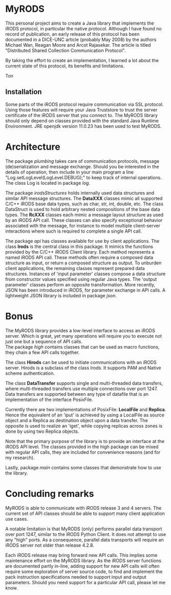 # MyRODS
This personal project aims to create a Java library that implements
the iRODS protocol, in particular the native protocol.
Although I have found no record of publication, 
an early release of this protocol has been documented in a DICE-UNC article
(probably May 2008)
by the authors Michael Wan, Reagan Moore and Arcot Rajasekar. 
The article is titled "Distributed Shared Collection Communication Protocol".

By taking the effort to create an implementation, I learned a lot 
about the current state of this protocol, its benefits and limitations.

Ton


## Installation
Some parts of the iRODS protocol require communication via SSL protocol.
Using those features will require your Java Truststore to trust 
the server certificate of the iRODS server that you connect to.
The MyRODS library should only depend on classes provided with the
standard Java Runtime Environment. JRE openjdk version 11.0.23 
has been used to test MyRODS. 

# Architecture
The package *plumbing* takes care of communication protocols, message
(de)serialization and message exchange. Should you be interested
in the details of operation, then include in your main program
a line "Log.setLogLevel(LogLevel.DEBUG);" to keep track of internal
operations.  The class Log is located in package *log*.

The package *irodsStructures* holds internally used data structures 
and similar API message structures. 
The **DataXXX** classes mimic all supported C/C++ iRODS base data types,
such as char, str, int, double, etc. The class DataStruct is used to
hold arbitrary nested compositions of the base data types.
The **RcXXX** classes each mimic a message layout structure as used by an 
iRODS API call. These classes can also specify exceptional behavior
associated with the message, for instance to model multiple client-server
interactions where such is required to complete a single API call.

The package *api* has classes available for use by client applications.
The class **Irods** is the central class in this package. 
It mimics the functions provided by the C/C++ iRODS Client library. 
Each method represents a named iRODS API call.
These methods often require a composed data structure
as input, or return a composed structure as output.
To unburden client applications, the remaining classes represent
prepared data structures. Instances of 'input parameter' classes 
compose a data structure from constructor values specified using
regular Java types. 
The 'output parameter' classes perform an opposite transformation.
More recently, JSON has been introduced in iRODS, for parameter 
exchange in API calls. 
A lightweight JSON library is included in package *json*.

# Bonus
The MyRODS library provides a low-level interface to access
an iRODS server.  Which is great, yet many operations will require you to 
execute not just one but a sequence of API calls.  
The package *high* contains classes that can be used as macro functions, 
they chain a few API calls together. 

The class **Hirods** can be used to initiate communications with an iRODS server.
Hirods is a subclass of the class Irods. 
It supports PAM and Native scheme authentication. 

The class **DataTransfer** supports single and multi-threaded data 
transfers, where multi-threaded transfers use multiple connections
over port 1247.  
Data transfers are supported between any type of datafile that is an 
implementation of the interface PosixFile.  

Currently there are two implementations of PosixFile: **LocalFile** and **Replica**.  
Hence the equivalent of an 'iput' is achieved by using a LocalFile as 
source object and a Replica as destination object upon a data transfer. 
The opposite is used to realize an 'iget',
while copying replicas across zones is done by using two Replica objects.

Note that the primary purpose of the library is to provide an interface
at the iRODS API level. The classes provided in the high package can
be mixed with regular API calls, they are included for convenience
reasons (and for my research).

Lastly, package *main* contains some classes that demonstrate how to use
the library. 

# Concluding remarks
MyRODS is able to communicate with iRODS release 3 and 4 servers. 
The current set of API classes should be able to support many client 
application use cases. 

A notable limitation is that MyRODS (only) performs parallel data transport over
port 1247, similar to the iRODS Python Client. It does not attempt to 
use any "high" ports.
As a consequence, parallel data transports will require an iRODS server not
older than release 4.2.8.

Each iRODS release may bring forward new API calls. 
This implies some maintenance effort on the MyRODS library. 
As the iRODS server functions are documented partly in-line, 
adding support for new API calls will often require some exploration of 
server source code, to find and implement the 
pack instruction specifications needed to support input and output parameters. 
Should you need support for a particular API call, please let me know.  


